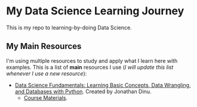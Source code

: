 # My Data Science  Learning Journey
This is my repo to learning-by-doing Data Science.

## My Main Resources
I'm using multiple resources to study and apply what I learn here with examples. This is a list of **main** resources I use (_I will update this list whenever I use a new resource_):

* [Data Science Fundamentals: Learning Basic Concepts, Data Wrangling, and Databases with Python](https://www.safaribooksonline.com/library/view/data-science-fundamentals/9780134660141/). Created by Jonathan Dinu.
    * [Course Materials](https://github.com/hopelessoptimism/data-science-fundamentals).